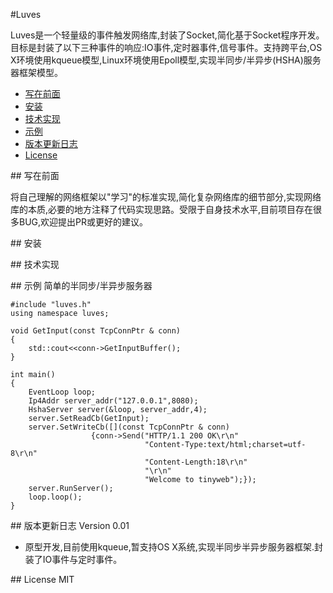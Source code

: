 #Luves

Luves是一个轻量级的事件触发网络库,封装了Socket,简化基于Socket程序开发。目标是封装了以下三种事件的响应:IO事件,定时器事件,信号事件。支持跨平台,OS X环境使用kqueue模型,Linux环境使用Epoll模型,实现半同步/半异步(HSHA)服务器框架模型。

- [写在前面][0]
- [安装][1]
- [技术实现][2]
- [示例][3]
- [版本更新日志][4]
- [License][5]
 


##<a id="title00"/> 写在前面

将自己理解的网络框架以"学习"的标准实现,简化复杂网络库的细节部分,实现网络库的本质,必要的地方注释了代码实现思路。受限于自身技术水平,目前项目存在很多BUG,欢迎提出PR或更好的建议。



##<a id="title01"/> 安装




##<a id="title02"> 技术实现


##<a id="title03"> 示例
简单的半同步/半异步服务器

	#include "luves.h"
	using namespace luves;
	
	void GetInput(const TcpConnPtr & conn)
	{
    	std::cout<<conn->GetInputBuffer();
	}

	int main()
	{
    	EventLoop loop;
    	Ip4Addr server_addr("127.0.0.1",8080);
    	HshaServer server(&loop, server_addr,4);
    	server.SetReadCb(GetInput);
    	server.SetWriteCb([](const TcpConnPtr & conn)
                      {conn->Send("HTTP/1.1 200 OK\r\n"
                                  "Content-Type:text/html;charset=utf-8\r\n"
                                  "Content-Length:18\r\n"
                                  "\r\n"
                                  "Welcome to tinyweb");});
    	server.RunServer();
    	loop.loop();
	}



##<a id="title04"/> 版本更新日志
Version 0.01

- 原型开发,目前使用kqueue,暂支持OS X系统,实现半同步半异步服务器框架.封装了IO事件与定时事件。



##<a id="title04"/> License
MIT

 [0]:#title00
 [1]:#title01
 [2]:#title02
 [3]:#title03
 [4]:#title04
 [5]:#title05
